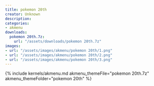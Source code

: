 ```yaml
---
title: pokemon 20th
creator: Unknown
description: 
categories:
- akmenu
downloads:
  pokemon 20th.7z:
    url: "/assets/downloads/pokemon 20th.7z"
images:
- url: "/assets/images/akmenu/pokemon 20th/1.png"
- url: "/assets/images/akmenu/pokemon 20th/2.png"
- url: "/assets/images/akmenu/pokemon 20th/3.png"
---
```


{% include kernels/akmenu.md akmenu_themeFile="pokemon 20th.7z" akmenu_themeFolder="pokemon 20th" %}
